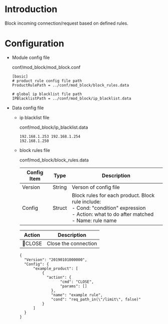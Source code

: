 # Introduction 

Block incoming connection/request based on defined rules.

# Configuration

- Module config file

  conf/mod_block/mod_block.conf

  ```
  [basic]
  # product rule config file path
  ProductRulePath = ../conf/mod_block/block_rules.data
  
  # global ip blacklist file path
  IPBlacklistPath = ../conf/mod_block/ip_blacklist.data
  ```

- Data config file

  - ip blacklist file

    conf/mod_block/ip_blacklist.data

    ```
    192.168.1.253 192.168.1.254
    192.168.1.250
    ```

  - block rules file

    conf/mod_block/block_rules.data

    | Config Item | Type   | Description                                                  |
    | ----------- | ------ | ------------------------------------------------------------ |
    | Version     | String | Verson of config file                                        |
    | Config      | Struct | Block rules for each product. Block rule include: <br>- Cond: "condition" expression <br>- Action: what to do after matched<br>- Name: rule name |
  
    | Action | Description          |
    | ------ | -------------------- |
    | CLOSE  | Close the connection |
  
    ```
    {
      "Version": "20190101000000",
      "Config": {
          "example_product": [
              {
                "action": {
                      "cmd": "CLOSE",
                      "params": []
                  },
                  "name": "example rule",
                  "cond": "req_path_in(\"/limit\", false)"            
              }
          ]
      }
    }
    ```
  
  
